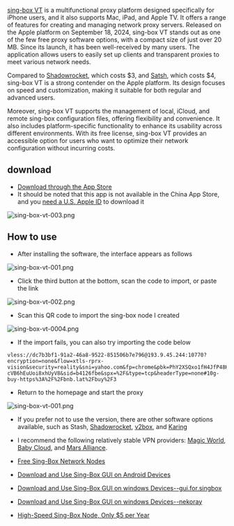 
[sing-box VT](https://apps.apple.com/us/app/sing-box-vt/id6673731168) is a multifunctional proxy platform designed specifically for iPhone users, and it also supports Mac, iPad, and Apple TV. It offers a range of features for creating and managing network proxy servers. Released on the Apple platform on September 18, 2024, sing-box VT stands out as one of the few free proxy software options, with a compact size of just over 20 MB. Since its launch, it has been well-received by many users. The application allows users to easily set up clients and transparent proxies to meet various network needs.

Compared to [Shadowrocket](https://apps.apple.com/us/app/shadowrocket/id932747118), which costs $3, and [Satsh](https://apps.apple.com/us/app/stash-rule-based-proxy/id1596063349), which costs $4, sing-box VT is a strong contender on the Apple platform. Its design focuses on speed and customization, making it suitable for both regular and advanced users.

Moreover, sing-box VT supports the management of local, iCloud, and remote sing-box configuration files, offering flexibility and convenience. It also includes platform-specific functionality to enhance its usability across different environments. With its free license, sing-box VT provides an accessible option for users who want to optimize their network configuration without incurring costs.

## download

- [Download through the App Store](https://apps.apple.com/us/app/sing-box-vt/id6673731168)
- It should be noted that this app is not available in the China App Store, and you [need a U.S. Apple ID](https://pay.v2box.pro) to download it

![sing-box-vt-003.png](https://sing-box.info/img/sing-box-vt-000003.png)

## How to use

- After installing the software, the interface appears as follows

![sing-box-vt-001.png](https://sing-box.info/img/sing-box-vt-0001-en.png)

- Click the third button at the bottom, scan the code to import, or paste the link


![sing-box-vt-002.png](https://sing-box.info/img/sing-box-vt-0002-en.png)

- Scan this QR code to import the sing-box node I created

![sing-box-vt-0004.png](https://sing-box.info/img/sing-box-vt-0004.png)

- If the import fails, you can also try importing the code below

```
vless://dc7b3bf1-91a2-46a8-9522-851506b7e796@193.9.45.244:10770?encryption=none&flow=xtls-rprx-vision&security=reality&sni=yahoo.com&fp=chrome&pbk=PhY2XSQxo1fH4JfP48HFn9Guc-cVB6hEuUoi8xhUyV8&sid=b4126fbe&spx=%2F&type=tcp&headerType=none#10g-buy-https%3A%2F%2Fbnb.lat%2Fbuy%2F3
```
- Return to the homepage and start the proxy

![sing-box-vt-001.png](https://sing-box.info/img/sing-box-vt-0001-en.png)


- If you prefer not to use the version, there are other software options available, such as Stash, [Shadowrocket](https://apps.apple.com/us/app/shadowrocket/id932747118), [v2box](https://v2box.pro/), and [Karing](https://apps.apple.com/us/app/karing/id6472431552)
- I recommend the following relatively stable VPN providers: [Magic World](https://www.mojie.me/#/register?code=BpCuERz0), [Baby Cloud](https://bby010.com/#/register?code=8xTTMr2f), and [Mars Alliance](https://hxlm.org/#/register?code=urPAR3Sp).
- [Free Sing-Box Network Nodes](https://sing-box.info/docs/Tutorial/Free-sing-box-node-sharing-long-term-updates/)

- [Download and Use Sing-Box GUI on Android Devices](https://sing-box.info/docs/Tutorial/How-to-use-sing-box-for-Android/)

- [Download and Use Sing-Box GUI on windows Devices--gui.for.singbox](https://sing-box.info/docs/Tutorial/How-to-use-sing-box-for-windows-gui.for.singbox/)

- [Download and Use Sing-Box GUI on windows Devices--nekoray](https://sing-box.info/docs/Tutorial/Download-and-Use-Sing-box-GUI-Client-on-Windows--n/)

- [High-Speed Sing-Box Node, Only $5 per Year](https://pay.v2box.pro)






